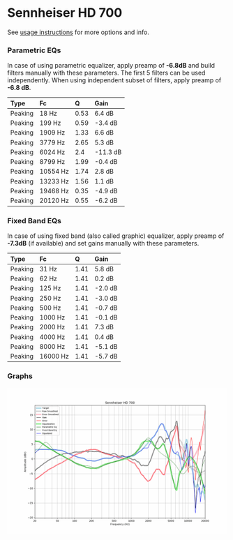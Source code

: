 # Sennheiser HD 700
See [usage instructions](https://github.com/jaakkopasanen/AutoEq#usage) for more options and info.

### Parametric EQs
In case of using parametric equalizer, apply preamp of **-6.8dB** and build filters manually
with these parameters. The first 5 filters can be used independently.
When using independent subset of filters, apply preamp of **-6.8 dB**.

| Type    | Fc       |    Q | Gain     |
|:--------|:---------|:-----|:---------|
| Peaking | 18 Hz    | 0.53 | 6.4 dB   |
| Peaking | 199 Hz   | 0.59 | -3.4 dB  |
| Peaking | 1909 Hz  | 1.33 | 6.6 dB   |
| Peaking | 3779 Hz  | 2.65 | 5.3 dB   |
| Peaking | 6024 Hz  | 2.4  | -11.3 dB |
| Peaking | 8799 Hz  | 1.99 | -0.4 dB  |
| Peaking | 10554 Hz | 1.74 | 2.8 dB   |
| Peaking | 13233 Hz | 1.56 | 1.1 dB   |
| Peaking | 19468 Hz | 0.35 | -4.9 dB  |
| Peaking | 20120 Hz | 0.55 | -6.2 dB  |

### Fixed Band EQs
In case of using fixed band (also called graphic) equalizer, apply preamp of **-7.3dB**
(if available) and set gains manually with these parameters.

| Type    | Fc       |    Q | Gain    |
|:--------|:---------|:-----|:--------|
| Peaking | 31 Hz    | 1.41 | 5.8 dB  |
| Peaking | 62 Hz    | 1.41 | 0.2 dB  |
| Peaking | 125 Hz   | 1.41 | -2.0 dB |
| Peaking | 250 Hz   | 1.41 | -3.0 dB |
| Peaking | 500 Hz   | 1.41 | -0.7 dB |
| Peaking | 1000 Hz  | 1.41 | -0.1 dB |
| Peaking | 2000 Hz  | 1.41 | 7.3 dB  |
| Peaking | 4000 Hz  | 1.41 | 0.4 dB  |
| Peaking | 8000 Hz  | 1.41 | -5.1 dB |
| Peaking | 16000 Hz | 1.41 | -5.7 dB |

### Graphs
![](./Sennheiser%20HD%20700.png)
